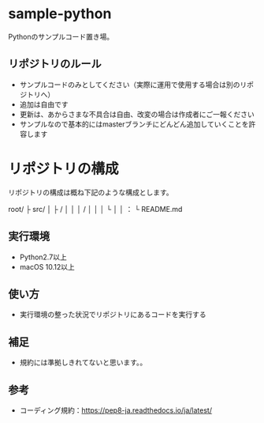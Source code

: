 # sample-python

Pythonのサンプルコード置き場。

## リポジトリのルール

- サンプルコードのみとしてください（実際に運用で使用する場合は別のリポジトリへ）
- 追加は自由です
- 更新は、あからさまな不具合は自由、改変の場合は作成者にご一報ください
- サンプルなので基本的にはmasterブランチにどんどん追加していくことを許容します

# リポジトリの構成

リポジトリの構成は概ね下記のような構成とします。

root/
├ src/
│ ├ <category>/
│ │ │ <function>/
│ │ │ └ <file>
│ │ ：
└ README.md

## 実行環境

- Python2.7以上
- macOS 10.12以上

## 使い方

- 実行環境の整った状況でリポジトリにあるコードを実行する

## 補足

- 規約には準拠しきれてないと思います。。

## 参考

- コーディング規約：https://pep8-ja.readthedocs.io/ja/latest/
